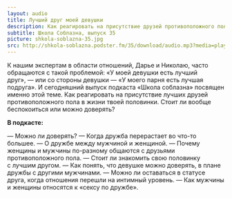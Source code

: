 ```yaml
---
layout: audio
title: Лучший друг моей девушки
description: Как реагировать на присутствие друзей противоположного пола в жизни твоей половинки. Можно ли доверять?
subtitle: Школа Соблазна, выпуск 35
picture: shkola-soblazna-35.jpg
src: http://shkola-soblazna.podster.fm/35/download/audio.mp3?media=player
---
```


К нашим экспертам в области отношений, Дарье и Николаю, часто обращаются с такой проблемой: «У моей девушки есть лучший друг», — или со стороны девушки — «У моего парня есть лучшая подруга». И сегодняшний выпуск подкаста «Школа соблазна» посвящен именно этой теме. Как реагировать на присутствие лучших друзей противоположного пола в жизни твоей половинки. Стоит ли вообще беспокоиться или можно доверять? 

**В подкасте:**

— Можно ли доверять?
— Когда дружба перерастает во что-то большее.
— О дружбе между мужчиной и женщиной.
— Почему женщины и мужчины по-разному общаются с друзьями противоположного пола.
— Стоит ли знакомить свою половинку с лучшим другом.
— Как понять, что девушке можно доверять, в плане дружбы с другими мужчинами.
— Можно ли оставаться в статусе друга, когда отношения перешли на интимный уровень.
— Как мужчины и женщины относятся к «сексу по дружбе».
